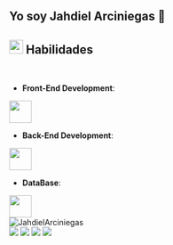 

##  Yo soy Jahdiel Arciniegas 👋

## <img src="https://media2.giphy.com/media/QssGEmpkyEOhBCb7e1/giphy.gif?cid=ecf05e47a0n3gi1bfqntqmob8g9aid1oyj2wr3ds3mg700bl&rid=giphy.gif" width ="25"><b> Habilidades </b>
<br>
    
- **Front-End Development**:
<img height="40" src="https://skillicons.dev/icons?i=react,bootstrap,html,css,sass,js,ts,figma,astro"/>
<br>

- **Back-End Development**:
<img height="40" src="https://skillicons.dev/icons?i=nodejs,express,vite"/>
<br>

- **DataBase**:
<img height="40" src="https://skillicons.dev/icons?i=mysql,mongodb,sqlite"/>

<br>

 <img src="https://github-readme-stats.vercel.app/api?username=JahdielArciniegas&show_icons=true&locale=es&layout=compact&theme=merko" alt="JahdielArciniegas" />
 <br>
 <div>
     <a href="https://github.com/JahdielArciniegas/FullStackOpen"><img src="https://github-readme-stats.vercel.app/api/pin/?username=JahdielArciniegas&repo=FullStackOpen&theme=merko"></img></a>
     <a href="https://github.com/JahdielArciniegas/project-farmacia-bouna-vita"><img src="https://github-readme-stats.vercel.app/api/pin/?username=JahdielArciniegas&repo=project-farmacia-bouna-vita&theme=merko"></img></a>
     <a href="https://github.com/JahdielArciniegas/FullStackOpenPart3"><img src="https://github-readme-stats.vercel.app/api/pin/?username=JahdielArciniegas&repo=FullStackOpenPart3&theme=merko"></img></a>
     <a href="https://github.com/JahdielArciniegas/FullStackOpen-ts"><img src="https://github-readme-stats.vercel.app/api/pin/?username=JahdielArciniegas&repo=FullStackOpen-ts&theme=merko"></img></a>
 </div>
<!--
**JahdielArciniegas/JahdielArciniegas** is a ✨ _special_ ✨ repository because its `README.md` (this file) appears on your GitHub profile.

Here are some ideas to get you started:

- 🔭 I’m currently working on ...
- 🌱 I’m currently learning ...
- 👯 I’m looking to collaborate on ...
- 🤔 I’m looking for help with ...
- 💬 Ask me about ...
- 📫 How to reach me: ...
- 😄 Pronouns: ...
- ⚡ Fun fact: ...
-->

